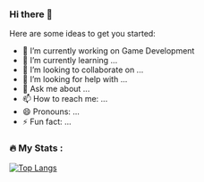 ### Hi there 👋

Here are some ideas to get you started:

- 🔭 I’m currently working on Game Development
- 🌱 I’m currently learning ...
- 👯 I’m looking to collaborate on ...
- 🤔 I’m looking for help with ...
- 💬 Ask me about ...
- 📫 How to reach me: ...
- 😄 Pronouns: ...
- ⚡ Fun fact: ...
### :fire: My Stats :
[![Top Langs](https://github-readme-stats.vercel.app/api/top-langs/?username=ozencdurur&layout=compact&theme=vision-friendly-dark)](https://github.com/anuraghazra/github-readme-stats)
